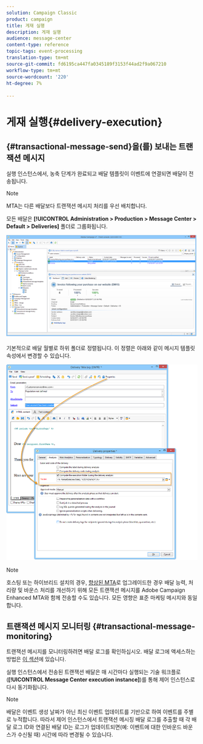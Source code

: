 ```yaml
---
solution: Campaign Classic
product: campaign
title: 게재 실행
description: 게재 실행
audience: message-center
content-type: reference
topic-tags: event-processing
translation-type: tm+mt
source-git-commit: fd6195ca447fa0345189f3153f44ad2f9a067210
workflow-type: tm+mt
source-wordcount: '220'
ht-degree: 7%

---
```



# 게재 실행{#delivery-execution}

## {#transactional-message-send}을(를) 보내는 트랜잭션 메시지

실행 인스턴스에서, 농축 단계가 완료되고 배달 템플릿이 이벤트에 연결되면 배달이 전송됩니다.

>[!NOTE]
>
>MTA는 다른 배달보다 트랜잭션 메시지 처리를 우선 배치합니다.

모든 배달은 **[!UICONTROL Administration > Production > Message Center > Default > Deliveries]** 폴더로 그룹화됩니다.

![](assets/messagecenter_deliveries_execinstances_001.png)

기본적으로 배달 월별로 하위 폴더로 정렬됩니다. 이 정렬은 아래와 같이 메시지 템플릿 속성에서 변경할 수 있습니다.

![](assets/messagecenter_deliveries_properties_001.png)

>[!NOTE]
>
>호스팅 또는 하이브리드 설치의 경우, [향상된 MTA](../../delivery/using/sending-with-enhanced-mta.md)로 업그레이드한 경우 배달 능력, 처리량 및 바운스 처리를 개선하기 위해 모든 트랜잭션 메시지를 Adobe Campaign Enhanced MTA와 함께 전송할 수도 있습니다. 모든 영향은 표준 마케팅 메시지와 동일합니다.

## 트랜잭션 메시지 모니터링 {#transactional-message-monitoring}

트랜잭션 메시지를 모니터링하려면 배달 로그를 확인하십시오. 배달 로그에 액세스하는 방법은 [이 섹션](../../delivery/using/delivery-dashboard.md#delivery-logs-and-history)에 있습니다.

실행 인스턴스에서 전송된 트랜잭션 배달은 매 시간마다 실행되는 기술 워크플로(**[!UICONTROL Message Center execution instance]**)를 통해 제어 인스턴스로 다시 동기화됩니다.

>[!NOTE]
>
>배달은 이벤트 생성 날짜가 아닌 최신 이벤트 업데이트를 기반으로 하여 이벤트를 주별로 누적합니다. 따라서 제어 인스턴스에서 트랜잭션 메시징 배달 로그를 추출할 때 각 배달 로그 ID와 연결된 배달 ID는 로그가 업데이트되면(예: 이벤트에 대한 인바운드 바운스가 수신될 때) 시간에 따라 변경될 수 있습니다.

<!--The transactional deliveries sent from the execution instance are synchronized back to the control instance as follows.

Let's take a [delivery template](../../message-center/using/introduction.md) labelled *Template_1*.

1. An event corresponding to *Template_1* is received on the execution instance.
1. The **Processing real time events** (rtEventsProcessing) workflow processes the event and searches for an existing delivery for the current month.

    >[!NOTE]
    >
    >If not found, a new delivery is created and the event is assigned to the new delivery.

1. The transactional email is sent and the delivery status changes to **[!UICONTROL Sent]**.
1. The **Message Center execution instance** (mcSync_mcExec) workflow retrieves the delivery logs from the execution instance and updates the delivery logs on the control instance.
1. The control instance searches for an existing delivery for week 40 (2020-09-28_Template_1).

    >[!NOTE]
    >
    >If not found, a new delivery is created.

1. The week after, an inbound bounce is received for the event.
1. The status of the event changes to **[!UICONTROL Delivery failed]**.
1. The **Message Center execution instance** (mcSync_mcExec) workflow retrieves the delivery logs from the execution instance and searches for a delivery for week 41 (2020-10-05_Template_1) to update the delivery logs. The delivery logs are then linked to a new delivery for the current week.

To summarize, the deliveries weekly accumulate the events based on the latest event update, and not on the event creation date.

Therefore, when extracting transactional messaging delivery logs from the control instance, the delivery ID associated with each delivery log ID changes every week.-->